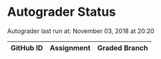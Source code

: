 # Autograder Status
Autograder last run at: November 03, 2018 at 20:20

| GitHub ID | Assignment | Graded Branch |
|-----------|------------|---------------|
